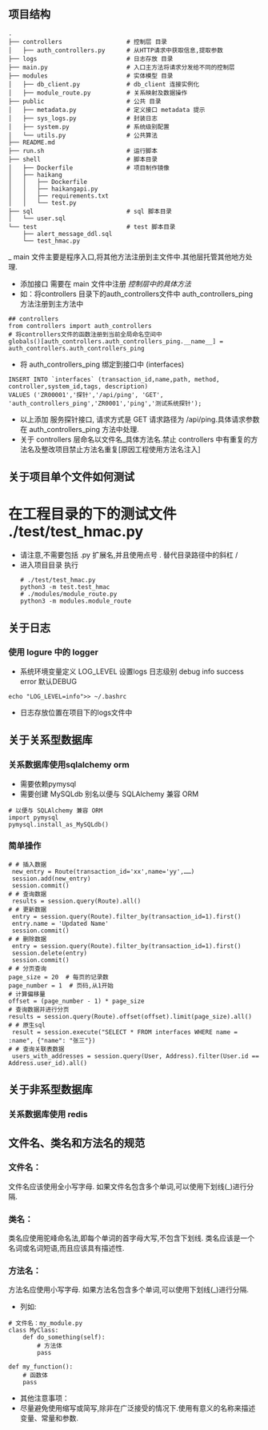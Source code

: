 



## 项目结构

~~~
.
├── controllers                  # 控制层 目录
│   ├── auth_controllers.py      # 从HTTP请求中获取信息,提取参数
├── logs                         # 日志存放 目录
├── main.py                      # 入口主方法将请求分发给不同的控制层
├── modules                      # 实体模型 目录 
│   ├── db_client.py             # db_client 连接实例化
│   ├── module_route.py          # 关系映射及数据操作
├── public                       # 公共 目录
│   ├── metadata.py              # 定义接口 metadata 提示
│   ├── sys_logs.py              # 封装日志
│   ├── system.py                # 系统级别配置
│   └── utils.py                 # 公共算法
├── README.md
├── run.sh                       # 运行脚本
├── shell                        # 脚本目录
│   ├── Dockerfile               # 项目制作镜像
│   ├── haikang
│   │   ├── Dockerfile
│   │   ├── haikangapi.py
│   │   ├── requirements.txt
│   │   └── test.py
├── sql                          # sql 脚本目录
│   └── user.sql
└── test                         # test 脚本目录
    ├── alert_message_ddl.sql
    └── test_hmac.py

~~~


_ main 文件主要是程序入口,将其他方法注册到主文件中.其他层托管其他地方处理.
- 添加接口 需要在 main 文件中注册 *控制层中的具体方法*
- 如：将controllers 目录下的auth_controllers文件中 auth_controllers_ping 方法注册到主方法中


~~~
## controllers
from controllers import auth_controllers
# 将controllers文件的函数注册到当前全局命名空间中
globals()[auth_controllers.auth_controllers_ping.__name__] = auth_controllers.auth_controllers_ping
~~~

- 将 auth_controllers_ping 绑定到接口中 (interfaces) 

~~~
INSERT INTO `interfaces` (transaction_id,name,path, method, controller,system_id,tags, description)
VALUES ('ZR00001','探针','/api/ping', 'GET', 'auth_controllers_ping','ZR0001','ping','测试系统探针');
~~~

- 以上添加 服务探针接口, 请求方式是 GET 请求路径为 /api/ping.具体请求参数在 auth_controllers_ping 方法中处理.
- 关于 controllers 层命名以文件名_具体方法名.禁止 controllers 中有重复的方法名及整改项目禁止方法名重复[原因工程使用方法名注入]


## 关于项目单个文件如何测试
# 在工程目录的下的测试文件 ./test/test_hmac.py
  - 请注意,不需要包括 .py 扩展名,并且使用点号 . 替代目录路径中的斜杠 /
  - 进入项目目录 执行
    ~~~
    # ./test/test_hmac.py
    python3 -m test.test_hmac
    # ./modules/module_route.py
    python3 -m modules.module_route
    ~~~

## 关于日志

### 使用 logure 中的 logger
   - 系统环境变量定义 LOG_LEVEL 设置logs 日志级别 debug info success error 默认DEBUG
   ~~~
   echo "LOG_LEVEL=info">> ~/.bashrc
   ~~~
   - 日志存放位置在项目下的logs文件中


## 关于关系型数据库

### 关系数据库使用sqlalchemy orm 
   - 需要依赖pymysql
   - 需要创建 MySQLdb 别名以便与 SQLAlchemy 兼容 ORM
   ~~~
   # 以便与 SQLAlchemy 兼容 ORM
   import pymysql
   pymysql.install_as_MySQLdb() 
   ~~~
### 简单操作

~~~~~~
# # 插入数据
 new_entry = Route(transaction_id='xx',name='yy',……)
 session.add(new_entry)
 session.commit()
# # 查询数据
 results = session.query(Route).all()
# # 更新数据
 entry = session.query(Route).filter_by(transaction_id=1).first()
 entry.name = 'Updated Name'
 session.commit()
# # 删除数据
 entry = session.query(Route).filter_by(transaction_id=1).first()
 session.delete(entry)
 session.commit()
# # 分页查询
page_size = 20  # 每页的记录数
page_number = 1  # 页码,从1开始
# 计算偏移量
offset = (page_number - 1) * page_size
# 查询数据并进行分页
results = session.query(Route).offset(offset).limit(page_size).all()
# # 原生sql
 result = session.execute("SELECT * FROM interfaces WHERE name = :name", {"name": "张三"})
# # 查询关联表数据
 users_with_addresses = session.query(User, Address).filter(User.id == Address.user_id).all()
~~~~~~

## 关于非系型数据库

### 关系数据库使用 redis

## 文件名、类名和方法名的规范
### 文件名：

   文件名应该使用全小写字母.
   如果文件名包含多个单词,可以使用下划线(_)进行分隔.
### 类名：

   类名应使用驼峰命名法,即每个单词的首字母大写,不包含下划线.
   类名应该是一个名词或名词短语,而且应该具有描述性.
### 方法名：

   方法名应使用小写字母.
   如果方法名包含多个单词,可以使用下划线(_)进行分隔.

* 列如:

~~~~~~
# 文件名：my_module.py
class MyClass:
    def do_something(self):
        # 方法体
        pass

def my_function():
    # 函数体
    pass

~~~~~~

* 其他注意事项：
* 尽量避免使用缩写或简写,除非在广泛接受的情况下.使用有意义的名称来描述变量、常量和参数.

